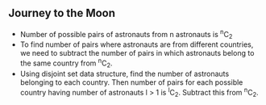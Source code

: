 ## Journey to the Moon

* Number of possible pairs of astronauts from n astronauts is <sup>n</sup>C<sub>2</sub>
* To find number of pairs where astronauts are from different countries, we need to subtract the number of pairs in which astronauts
belong to the same country from <sup>n</sup>C<sub>2</sub>.
* Using disjoint set data structure, find the number of astronauts belonging to each country. Then number of pairs for each possible country having number of astronauts
l > 1 is <sup>l</sup>C<sub>2</sub>. Subtract this from <sup>n</sup>C<sub>2</sub>.
